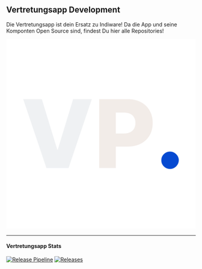 ## Vertretungsapp Development

Die Vertretungsapp ist dein Ersatz zu Indiware!
Da die App und seine Komponten Open Source sind, findest Du hier alle Repositories!

![Logo Vertretungsapp](https://github.com/Vertretungsapp/app/blob/master/static/android-chrome-512x512.png)

---
#### Vertretungsapp Stats
[![Release Pipeline](https://img.shields.io/github/deployments/Vertretungsapp/app/production?logo=vercel&label=Deployment%20Status)](https://github.com/Vertretungsapp/app/actions/workflows/release.yml)
[![Releases](https://img.shields.io/github/v/release/Vertretungsapp/app?logo=github&label=Version)](https://github.com/Vertretungsapp/app/releases/latest)
